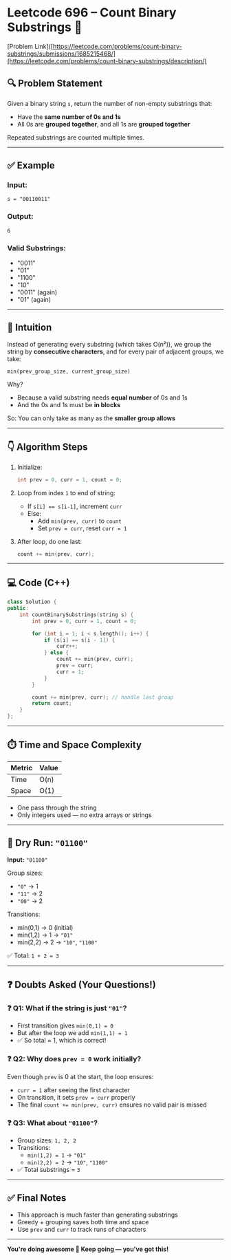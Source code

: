 # Leetcode 696 – Count Binary Substrings 🧮

[Problem Link]([https://leetcode.com/problems/count-binary-substrings/submissions/1685215468/](https://leetcode.com/problems/count-binary-substrings/description/)


## 🔍 Problem Statement

Given a binary string `s`, return the number of non-empty substrings that:
- Have the **same number of 0s and 1s**
- All 0s are **grouped together**, and all 1s are **grouped together**

Repeated substrings are counted multiple times.

---

## ✅ Example

### Input:
```
s = "00110011"
```

### Output:
```
6
```

### Valid Substrings:
- "0011"
- "01"
- "1100"
- "10"
- "0011" (again)
- "01" (again)

---

## 🧠 Intuition

Instead of generating every substring (which takes O(n²)), we group the string by **consecutive characters**, and for every pair of adjacent groups, we take:

```
min(prev_group_size, current_group_size)
```

Why?
- Because a valid substring needs **equal number** of 0s and 1s
- And the 0s and 1s must be **in blocks**

So: You can only take as many as the **smaller group allows**

---

## 👇 Algorithm Steps

1. Initialize:
   ```cpp
   int prev = 0, curr = 1, count = 0;
   ```

2. Loop from index `1` to end of string:
   - If `s[i] == s[i-1]`, increment `curr`
   - Else:
     - Add `min(prev, curr)` to `count`
     - Set `prev = curr`, reset `curr = 1`

3. After loop, do one last:
   ```cpp
   count += min(prev, curr);
   ```

---

## 💻 Code (C++)

```cpp
class Solution {
public:
    int countBinarySubstrings(string s) {
        int prev = 0, curr = 1, count = 0;

        for (int i = 1; i < s.length(); i++) {
            if (s[i] == s[i - 1]) {
                curr++;
            } else {
                count += min(prev, curr);
                prev = curr;
                curr = 1;
            }
        }

        count += min(prev, curr); // handle last group
        return count;
    }
};
```

---

## ⏱️ Time and Space Complexity

| Metric        | Value     |
|---------------|-----------|
| Time          | O(n)      |
| Space         | O(1)      |

- One pass through the string
- Only integers used — no extra arrays or strings

---

## 🧪 Dry Run: `"01100"`

**Input:** `"01100"`

Group sizes:
- `"0"` → 1  
- `"11"` → 2  
- `"00"` → 2

Transitions:
- min(0,1) → 0 (initial)
- min(1,2) → 1 → `"01"`
- min(2,2) → 2 → `"10"`, `"1100"`

✅ Total: `1 + 2 = 3`

---

## ❓ Doubts Asked (Your Questions!)

### ❓ Q1: What if the string is just `"01"`?

- First transition gives `min(0,1) = 0`
- But after the loop we add `min(1,1) = 1`
- ✅ So total = 1, which is correct!

### ❓ Q2: Why does `prev = 0` work initially?

Even though `prev` is 0 at the start, the loop ensures:
- `curr = 1` after seeing the first character
- On transition, it sets `prev = curr` properly
- The final `count += min(prev, curr)` ensures no valid pair is missed

### ❓ Q3: What about `"01100"`?

- Group sizes: `1, 2, 2`
- Transitions:
  - `min(1,2) = 1` → `"01"`
  - `min(2,2) = 2` → `"10"`, `"1100"`
- ✅ Total substrings = `3`

---

## ✅ Final Notes

- This approach is much faster than generating substrings
- Greedy + grouping saves both time and space
- Use `prev` and `curr` to track runs of characters

---

**You're doing awesome 🤍 Keep going — you've got this!**
